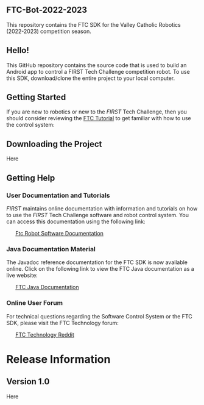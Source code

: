 ## FTC-Bot-2022-2023

This repository contains the FTC SDK for the Valley Catholic Robotics (2022-2023) competition season.

## Hello!

This GitHub repository contains the source code that is used to build an Android app to control a FIRST Tech Challenge competition robot. To use this SDK, download/clone the entire project to your local computer.

## Getting Started
If you are new to robotics or new to the *FIRST* Tech Challenge, then you should consider reviewing the [FTC Tutorial](https://docs.wpilib.org/en/stable/index.html) to get familiar with how to use the control system:

## Downloading the Project
Here

## Getting Help
### User Documentation and Tutorials
*FIRST* maintains online documentation with information and tutorials on how to use the *FIRST* Tech Challenge software and robot control system.  You can access this documentation using the following link:

&nbsp;&nbsp;&nbsp;&nbsp;&nbsp;&nbsp;[Ftc Robot Software Documentation](https://frc-pdr.readthedocs.io/en/latest/)

### Java Documentation Material
The Javadoc reference documentation for the FTC SDK is now available online. Click on the following link to view the FTC Java documentation as a live website:

&nbsp;&nbsp;&nbsp;&nbsp;&nbsp;&nbsp;[FTC Java Documentation](https://dev.java/learn/)

### Online User Forum
For technical questions regarding the Software Control System or the FTC SDK, please visit the FTC Technology forum:

&nbsp;&nbsp;&nbsp;&nbsp;&nbsp;&nbsp;[FTC Technology Reddit](https://www.reddit.com/r/FTC/)

# Release Information
## Version 1.0
Here
